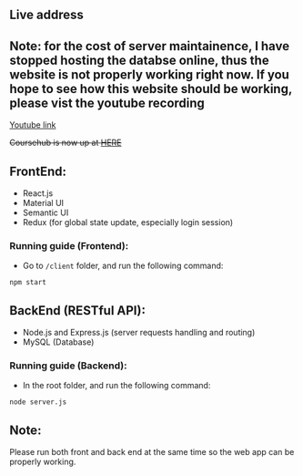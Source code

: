 ## Live address
## Note: for the cost of server maintainence, I have stopped hosting the databse online, thus the website is not properly working right now. If you hope to see how this website should be working, please vist the youtube recording

[Youtube link](https://www.youtube.com/watch?v=x4cfmnyi42w&t=94s "Youtube")


~~Coursehub is now up at [HERE](https://glacial-anchorage-80051.herokuapp.com "Coursehub")~~


## FrontEnd:  
 - React.js
 - Material UI
 - Semantic UI
 - Redux (for global state update, especially login session)
### Running guide (Frontend):  
 - Go to `/client` folder, and run the following command:
```unix 
npm start
```
## BackEnd (RESTful API):
 - Node.js and Express.js (server requests handling and routing)
 - MySQL (Database)
 ### Running guide (Backend):  
 - In the root folder, and run the following command:
```unix 
node server.js
```
## Note:
Please run both front and back end at the same time so the web app can be properly working.